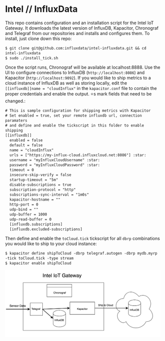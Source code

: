 # Intel // InfluxData

This repo contains configuration and an installation script for the Intel IoT Gateway. It downloads the latest version of InfluxDB, Kapacitor, Chronograf and Telegraf from our repositories and installs and configures them. To install, just clone down this repo:

```
$ git clone git@github.com:influxdata/intel-influxdata.git && cd intel-influxdata
$ sudo ./install_tick.sh
```

Once the script runs, Chronograf will be available at localhost:8888. Use the UI to configure connections to InfluxDB (`http://localhost:8086`) and Kapacitor (`http://localhost:9092`). If you would like to ship metrics to a cloud instance of InfluxDB as well as storing locally, edit the `[[influxdb]]name = "cloudInflux"` in the `kapacitor.conf` file to contain the proper credentials and enable the output. :star:s mark fields that need to be changed.:

```
# This is sample configuration for shipping metrics with Kapacitor
# Set enabled = true, set your remote influxdb url, connection paramaters
# and define and enable the tickscript in this folder to enable shipping 
[[influxdb]]
  enabled = false
  default = false
  name = "cloudInflux" 
  urls = ["https://my-influx-cloud.influxcloud.net:8086"] :star:
  username = "myInfluxCloudUsername" :star:
  password = "myInfluxCloudPassword" :star:
  timeout = 0
  insecure-skip-verify = false
  startup-timeout = "5m"
  disable-subscriptions = true
  subscription-protocol = "http"
  subscriptions-sync-interval = "1m0s"
  kapacitor-hostname = ""
  http-port = 0
  udp-bind = ""
  udp-buffer = 1000
  udp-read-buffer = 0
  [influxdb.subscriptions]
  [influxdb.excluded-subscriptions]
```

Then define and enable the `toCloud.tick` tickscript for all `dbrp` combinations you would like to ship to your cloud instance:

```
$ kapacitor define shipToCloud -dbrp telegraf.autogen -dbrp mydb.myrp -tick toCloud.tick -type stream
$ kapacitor enable shipToCloud
```

![architecture](./arch.png)
